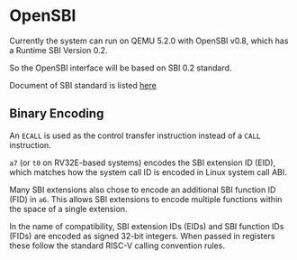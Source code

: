 # OpenSBI 

Currently the system can run on QEMU 5.2.0 with OpenSBI v0.8, which has a Runtime SBI Version 0.2.

So the OpenSBI interface will be based on SBI 0.2 standard.

Document of SBI standard is listed [here](https://github.com/riscv-non-isa/riscv-sbi-doc/blob/master/riscv-sbi.adoc)


## Binary Encoding
An `ECALL` is used as the control transfer instruction instead of a `CALL` instruction.

`a7` (or `t0` on RV32E-based systems) encodes the SBI extension ID (EID), which matches how the system call ID is encoded in Linux system call ABI.

Many SBI extensions also chose to encode an additional SBI function ID (FID) in `a6`. This allows SBI extensions to encode multiple functions within the space of a single extension.

In the name of compatibility, SBI extension IDs (EIDs) and SBI function IDs (FIDs) are encoded as signed 32-bit integers. When passed in registers these follow the standard RISC-V calling convention rules.